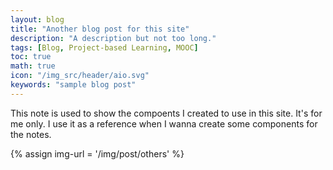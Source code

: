 ```yaml
---
layout: blog
title: "Another blog post for this site"
description: "A description but not too long."
tags: [Blog, Project-based Learning, MOOC]
toc: true
math: true
icon: "/img_src/header/aio.svg"
keywords: "sample blog post"
---
```


This note is used to show the compoents I created to use in this site. It's for me only. I use it as a reference when I wanna create some components for the notes.

{% assign img-url = '/img/post/others' %}